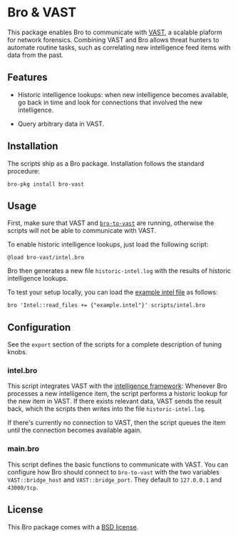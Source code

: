 # Bro & VAST

This package enables Bro to communicate with [VAST][vast], a scalable plaform
for network forensics. Combining VAST and Bro allows threat hunters to automate
routine tasks, such as correlating new intelligence feed items with data from
the past.

## Features

- Historic intelligence lookups: when new intelligence becomes available,
  go back in time and look for connections that involved the new intelligence.

- Query arbitrary data in VAST.

## Installation

The scripts ship as a Bro package. Installation follows the standard procedure:

```shell
bro-pkg install bro-vast
```

## Usage

First, make sure that VAST and [`bro-to-vast`][bro-to-vast] are running,
otherwise the scripts will not be able to communicate with VAST.

To enable historic intelligence lookups, just load the following script:

```bro
@load bro-vast/intel.bro
```

Bro then generates a new file `historic-intel.log` with the results of historic
intelligence lookups.

To test your setup locally, you can load the [example intel file](example.intel)
as follows:

```shell
bro 'Intel::read_files += {"example.intel"}' scripts/intel.bro
```

## Configuration

See the `export` section of the scripts for a complete description of tuning
knobs.

### intel.bro

This script integrates VAST with the [intelligence framework][intel-framework]:
Whenever Bro processes a new intelligence item, the script performs a historic
lookup for the new item in VAST. If there exists relevant data, VAST sends the
result back, which the scripts then writes into the file `historic-intel.log`.

If there's currently no connection to VAST, then the script queues the item
until the connection becomes available again.

### main.bro

This script defines the basic functions to communicate with VAST. You can
configure how Bro should connect to `bro-to-vast` with the two variables
`VAST::bridge_host` and `VAST::bridge_port`. They default to `127.0.0.1` and
`43000/tcp`.

## License

This Bro package comes with a [BSD license](LICENSE).

[vast]: https://github.com/vast-io/vast
[bro-to-vast]: https://github.com/vast-io/vast/tree/master/tools/bro-to-vast
[intel-framework]: https://www.bro.org/sphinx-git/frameworks/intel.html
